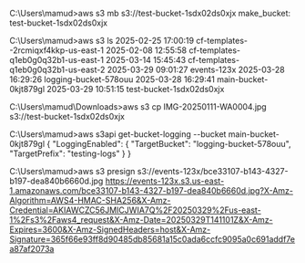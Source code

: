 C:\Users\mamud>aws s3 mb s3://test-bucket-1sdx02ds0xjx
make_bucket: test-bucket-1sdx02ds0xjx


C:\Users\mamud>aws s3 ls
2025-02-25 17:00:19 cf-templates--2rcmiqxf4kkp-us-east-1
2025-02-08 12:55:58 cf-templates-q1eb0g0q32b1-us-east-1
2025-03-14 15:45:43 cf-templates-q1eb0g0q32b1-us-east-2
2025-03-29 09:01:27 events-123x
2025-03-28 16:29:26 logging-bucket-578ouu
2025-03-28 16:29:41 main-bucket-0kjt879gl
2025-03-29 10:51:15 test-bucket-1sdx02ds0xjx

C:\Users\mamud\Downloads>aws s3 cp IMG-20250111-WA0004.jpg s3://test-bucket-1sdx02ds0xjx


C:\Users\mamud>aws s3api get-bucket-logging --bucket main-bucket-0kjt879gl
{
    "LoggingEnabled": {
        "TargetBucket": "logging-bucket-578ouu",
        "TargetPrefix": "testing-logs"
    }
}


C:\Users\mamud>aws s3 presign s3://events-123x/bce33107-b143-4327-b197-dea840b6660d.jpg
https://events-123x.s3.us-east-1.amazonaws.com/bce33107-b143-4327-b197-dea840b6660d.jpg?X-Amz-Algorithm=AWS4-HMAC-SHA256&X-Amz-Credential=AKIAWCZC56JMICJWIA7Q%2F20250329%2Fus-east-1%2Fs3%2Faws4_request&X-Amz-Date=20250329T141101Z&X-Amz-Expires=3600&X-Amz-SignedHeaders=host&X-Amz-Signature=365f66e93ff8d90485db85681a15c0ada6ccfc9095a0c691addf7ea87af2073a